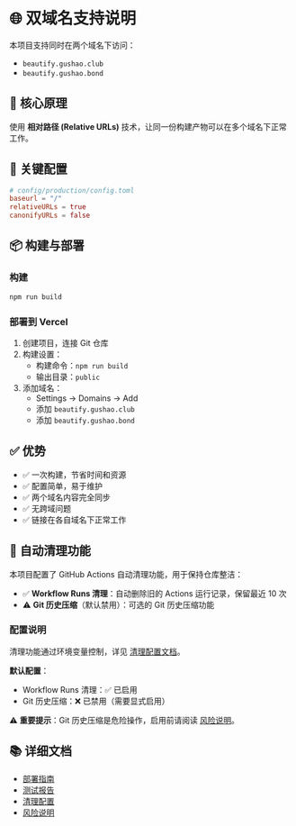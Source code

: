 # 🌐 双域名支持说明

本项目支持同时在两个域名下访问：

- `beautify.gushao.club`
- `beautify.gushao.bond`

## 🎯 核心原理

使用 **相对路径 (Relative URLs)** 技术，让同一份构建产物可以在多个域名下正常工作。

## 🔧 关键配置

```toml
# config/production/config.toml
baseurl = "/"
relativeURLs = true
canonifyURLs = false
```

## 📦 构建与部署

### 构建

```bash
npm run build
```

### 部署到 Vercel

1. 创建项目，连接 Git 仓库
2. 构建设置：
   - 构建命令：`npm run build`
   - 输出目录：`public`
3. 添加域名：
   - Settings → Domains → Add
   - 添加 `beautify.gushao.club`
   - 添加 `beautify.gushao.bond`

## ✅ 优势

- ✅ 一次构建，节省时间和资源
- ✅ 配置简单，易于维护
- ✅ 两个域名内容完全同步
- ✅ 无跨域问题
- ✅ 链接在各自域名下正常工作

## 🧹 自动清理功能

本项目配置了 GitHub Actions 自动清理功能，用于保持仓库整洁：

- ✅ **Workflow Runs 清理**：自动删除旧的 Actions 运行记录，保留最近 10 次
- ⚠️ **Git 历史压缩**（默认禁用）：可选的 Git 历史压缩功能

### 配置说明

清理功能通过环境变量控制，详见 [清理配置文档](./.github/docs/cleanup-configuration.md)。

**默认配置**：

- Workflow Runs 清理：✅ 已启用
- Git 历史压缩：❌ 已禁用（需要显式启用）

⚠️ **重要提示**：Git 历史压缩是危险操作，启用前请阅读 [风险说明](./.github/docs/cleanup-risks.md)。

## 📚 详细文档

- [部署指南](./DEPLOYMENT.md)
- [测试报告](./DUAL-DOMAIN-TEST.md)
- [清理配置](./.github/docs/cleanup-configuration.md)
- [风险说明](./.github/docs/cleanup-risks.md)
